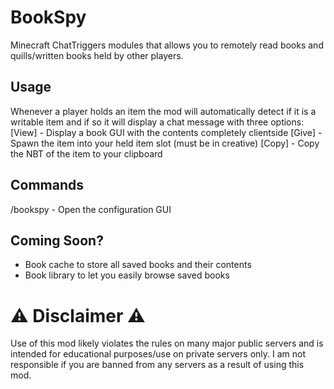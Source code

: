 # BookSpy
Minecraft ChatTriggers modules that allows you to remotely read books and quills/written books held by other players.

## Usage
Whenever a player holds an item the mod will automatically detect if it is a writable item and if so it will display a chat message with three options:
[View] - Display a book GUI with the contents completely clientside
[Give] - Spawn the item into your held item slot (must be in creative)
[Copy] - Copy the NBT of the item to your clipboard

## Commands
/bookspy - Open the configuration GUI

## Coming Soon?
- Book cache to store all saved books and their contents
- Book library to let you easily browse saved books

# ⚠️ Disclaimer ⚠️
Use of this mod likely violates the rules on many major public servers and is intended for educational purposes/use on private servers only. I am not responsible if you are banned from any servers as a result of using this mod. 

